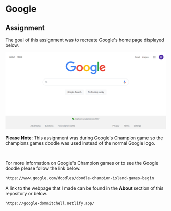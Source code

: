 # Google

## Assignment

The goal of this assignment was to recreate Google's home page displayed below.

![image of My webpage](././images/mypage.png)

**Please Note**: This assignment was during Google's Champion game so the champions games doodle was used instead of the normal Google logo.

</br>

For more information on Google's Champion games or to see the Google doodle please follow the link below.

```html
https://www.google.com/doodles/doodle-champion-island-games-begin
```

A link to the webpage that I made can be found in the **About** section of this repository or below.

```html
https://google-dommitchell.netlify.app/
```